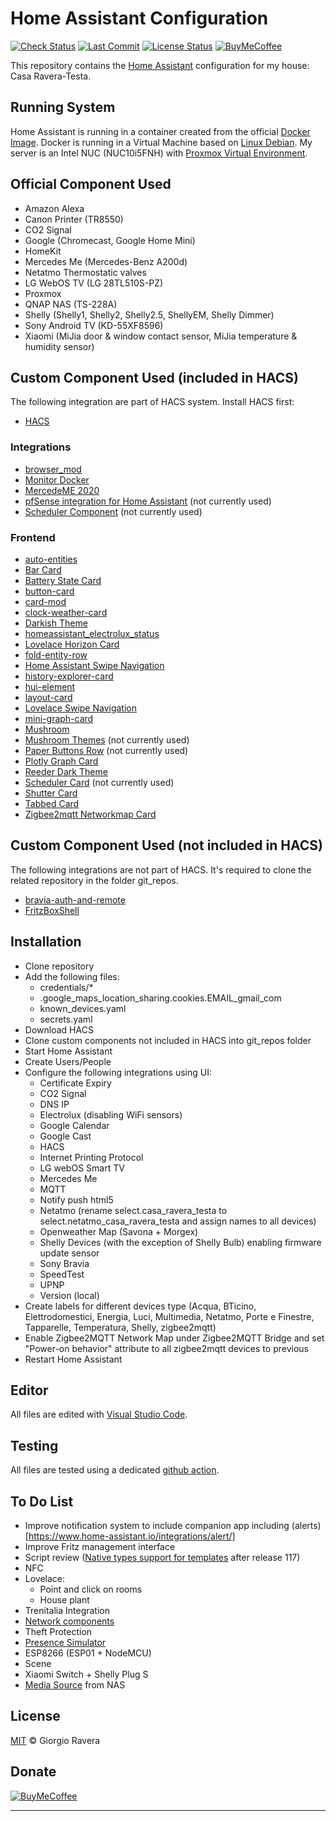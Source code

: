 # Home Assistant Configuration
[![Check Status][check-status-img]][check-status-url]
[![Last Commit][last-commit-img]][last-commit-url]
[![License Status][license-img]][license-url]
[![BuyMeCoffee][buymecoffee-img]][buymecoffee-url]

This repository contains the [Home Assistant](https://www.home-assistant.io/) configuration for my house: Casa Ravera-Testa.

## Running System
Home Assistant is running in a container created from the official [Docker Image](https://hub.docker.com/r/homeassistant/home-assistant).
Docker is running in a Virtual Machine based on [Linux Debian](https://www.debian.org/).
My server is an Intel NUC (NUC10i5FNH) with [Proxmox Virtual Environment](https://www.proxmox.com/en/).

## Official Component Used
* Amazon Alexa
* Canon Printer (TR8550)
* CO2 Signal
* Google (Chromecast, Google Home Mini)
* HomeKit
* Mercedes Me (Mercedes-Benz A200d)
* Netatmo Thermostatic valves
* LG WebOS TV (LG 28TL510S-PZ)
* Proxmox
* QNAP NAS (TS-228A)
* Shelly (Shelly1, Shelly2, Shelly2.5, ShellyEM, Shelly Dimmer)
* Sony Android TV (KD-55XF8596)
* Xiaomi (MiJia door & window contact sensor, MiJia temperature & humidity sensor)

## Custom Component Used (included in HACS)
The following integration are part of HACS system. Install HACS first:
* [HACS](https://github.com/hacs/integration)
### Integrations
* [browser_mod](https://github.com/thomasloven/hass-browser_mod)
* [Monitor Docker](https://github.com/ualex73/monitor_docker)
* [MercedeME 2020](https://github.com/ReneNulschDE/mbapi2020)
* [pfSense integration for Home Assistant](https://github.com/travisghansen/hass-pfsense) (not currently used)
* [Scheduler Component](https://github.com/nielsfaber/scheduler-component) (not currently used)
### Frontend
* [auto-entities](https://github.com/thomasloven/lovelace-auto-entities)
* [Bar Card](https://github.com/custom-cards/bar-card)
* [Battery State Card](https://github.com/maxwroc/battery-state-card)
* [button-card](https://github.com/custom-cards/button-card)
* [card-mod](https://github.com/thomasloven/lovelace-card-mod)
* [clock-weather-card](https://github.com/pkissling/clock-weather-card)
* [Darkish Theme](https://github.com/78wesley/Home-Assistant-Darkish-Theme)
* [homeassistant_electrolux_status](https://github.com/mauro-midolo/homeassistant_electrolux_status)
* [Lovelace Horizon Card](https://github.com/rejuvenate/lovelace-horizon-card)
* [fold-entity-row](https://github.com/thomasloven/lovelace-fold-entity-row)
* [Home Assistant Swipe Navigation](https://github.com/zanna-37/hass-swipe-navigation)
* [history-explorer-card](https://github.com/SpangleLabs/history-explorer-card)
* [hui-element](https://github.com/thomasloven/lovelace-hui-element)
* [layout-card](https://github.com/thomasloven/lovelace-layout-card)
* [Lovelace Swipe Navigation](https://github.com/maykar/lovelace-swipe-navigation)
* [mini-graph-card](https://github.com/kalkih/mini-graph-card)
* [Mushroom](https://github.com/piitaya/lovelace-mushroom)
* [Mushroom Themes](https://github.com/piitaya/lovelace-mushroom-themes) (not currently used)
* [Paper Buttons Row](https://github.com/jcwillox/lovelace-paper-buttons-row) (not currently used)
* [Plotly Graph Card](https://github.com/dbuezas/lovelace-plotly-graph-card)
* [Reeder Dark Theme](https://github.com/hekm77/reeder_dark_theme)
* [Scheduler Card](https://github.com/nielsfaber/scheduler-card) (not currently used)
* [Shutter Card](https://github.com/Deejayfool/hass-shutter-card)
* [Tabbed Card](https://github.com/kinghat/tabbed-card)
* [Zigbee2mqtt Networkmap Card](https://github.com/azuwis/zigbee2mqtt-networkmap)
## Custom Component Used (not included in HACS)
The following integrations are not part of HACS. It's required to clone the related repository in the folder git_repos.
* [bravia-auth-and-remote](https://github.com/breunigs/bravia-auth-and-remote)
* [FritzBoxShell](https://github.com/jhubig/FritzBoxShell)

## Installation
* Clone repository
* Add the following files:
  * credentials/*
  * .google_maps_location_sharing.cookies.EMAIL_gmail_com
  * known_devices.yaml
  * secrets.yaml
* Download HACS
* Clone custom components not included in HACS into git_repos folder
* Start Home Assistant
* Create Users/People
* Configure the following integrations using UI:
  * Certificate Expiry
  * CO2 Signal
  * DNS IP
  * Electrolux (disabling WiFi sensors)
  * Google Calendar
  * Google Cast
  * HACS
  * Internet Printing Protocol
  * LG webOS Smart TV
  * Mercedes Me
  * MQTT
  * Notify push html5
  * Netatmo (rename select.casa_ravera_testa to select.netatmo_casa_ravera_testa and assign names to all devices)
  * Openweather Map (Savona + Morgex)
  * Shelly Devices (with the exception of Shelly Bulb) enabling firmware update sensor
  * Sony Bravia
  * SpeedTest
  * UPNP
  * Version (local)
* Create labels for different devices type (Acqua, BTicino, Elettrodomestici, Energia, Luci, Multimedia, Netatmo, Porte e Finestre, Tapparelle, Temperatura, Shelly, zigbee2mqtt)
* Enable Zigbee2MQTT Network Map under Zigbee2MQTT Bridge and set "Power-on behavior" attribute to all zigbee2mqtt devices to previous
* Restart Home Assistant

## Editor
All files are edited with [Visual Studio Code](https://code.visualstudio.com/).

## Testing
All files are tested using a dedicated [github action](https://github.com/xraver/homeassistant/actions/workflows/ci-validation.yaml).

## To Do List
* Improve notification system to include companion app including (alerts)[https://www.home-assistant.io/integrations/alert/]
* Improve Fritz management interface
* Script review ([Native types support for templates](https://www.home-assistant.io/blog/2020/10/28/release-117/#native-types-support-for-templates-beta) after release 117)
* NFC
* Lovelace:
   - Point and click on rooms
   - House plant
* Trenitalia Integration
* [Network components](https://community.home-assistant.io/t/need-help-with-sensor-icon-color-based-on-state/49292)
* Theft Protection
* [Presence Simulator](https://indomus.it/progetti/simulare-automaticamente-la-presenza-in-casa-tramite-la-domotica-home-assistant/)
* ESP8266 (ESP01 + NodeMCU)
* Scene
* Xiaomi Switch + Shelly Plug S
* [Media Source](https://www.home-assistant.io/integrations/media_source) from NAS

## License
[MIT](http://opensource.org/licenses/MIT) © Giorgio Ravera

## Donate
[![BuyMeCoffee][buymecoffee-button]][buymecoffee-url]

---

[check-status-img]: https://github.com/xraver/homeassistant/actions/workflows/ci-validation.yaml/badge.svg
[check-status-url]: https://github.com/xraver/homeassistant/actions/workflows/ci-validation.yaml
[license-img]: https://img.shields.io/github/license/xraver/homeassistant
[license-url]: LICENSE
[releases-img]: https://img.shields.io/github/v/release/xraver/homeassistant
[releases-url]: https://github.com/xraver/homeassistant/releases
[last-commit-img]: https://img.shields.io/github/last-commit/xraver/homeassistant
[last-commit-url]: https://github.com/xraver/homeassistant/commits/master
[buymecoffee-img]: https://img.shields.io/badge/buy%20me%20a%20coffee-donate-yellow.svg
[buymecoffee-button]: https://www.buymeacoffee.com/assets/img/guidelines/download-assets-sm-2.svg
[buymecoffee-url]: https://www.buymeacoffee.com/raverag
